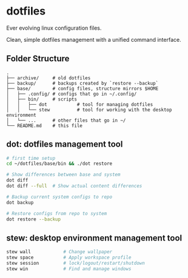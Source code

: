 # dotfiles

Ever evolving linux configuration files.

Clean, simple dotfiles management with a unified command interface.

## Folder Structure

```
.
├── archive/     # old dotfiles
├── backup/      # backups created by `restore --backup`
├── base/        # config files, structure mirrors $HOME
│   ├── .config/ # configs that go in ~/.config/
│   ├── bin/     # scripts
│   │   ├── dot           # tool for managing dotfiles
│   │   └── stew          # tool for working with the desktop environment
│   └── ...      # other files that go in ~/
└── README.md    # this file
```

## dot: dotfiles management tool

```bash
# first time setup
cd ~/dotfiles/base/bin && ./dot restore

# Show differences between base and system
dot diff
dot diff --full  # Show actual content differences

# Backup current system configs to repo
dot backup

# Restore configs from repo to system
dot restore --backup
```

## stew: desktop environment management tool

```bash
stew wall            # Change wallpaper
stew space           # Apply workspace profile
stew session         # lock/logout/restart/shutdown
stew win             # Find and manage windows
```
